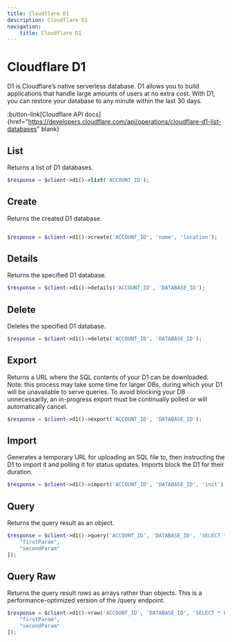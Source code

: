 ```yaml
---
title: Cloudflare D1
description: Cloudflare D1
navigation:
    title: Cloudflare D1
---
```


# Cloudflare D1

D1 is Cloudflare’s native serverless database. D1 allows you to build applications that handle large amounts of users at no extra cost. With D1, you can restore your database to any minute within the last 30 days.

:button-link[Cloudflare API docs]{href="https://developers.cloudflare.com/api/operations/cloudflare-d1-list-databases" blank}

## List

Returns a list of D1 databases.

```php [php]
$response = $client->d1()->list('ACCOUNT_ID');
```

## Create

Returns the created D1 database.

```php [php]

$response = $client->d1()->create('ACCOUNT_ID', 'name', 'location');
```

## Details

Returns the specified D1 database.

```php [php]
$response = $client->d1()->details('ACCOUNT_ID', 'DATABASE_ID');
```

## Delete

Deletes the specified D1 database.

```php [php]
$response = $client->d1()->delete('ACCOUNT_ID', 'DATABASE_ID');
```

## Export

Returns a URL where the SQL contents of your D1 can be downloaded. Note: this process may take some time for larger DBs, during which your D1 will be unavailable to serve queries. To avoid blocking your DB unnecessarily, an in-progress export must be continually polled or will automatically cancel.

```php [php]
$response = $client->d1()->export('ACCOUNT_ID', 'DATABASE_ID');
```

## Import

Generates a temporary URL for uploading an SQL file to, then instructing the D1 to import it and polling it for status updates. Imports block the D1 for their duration.

```php [php]
$response = $client->d1()->import('ACCOUNT_ID', 'DATABASE_ID', 'init');
```

## Query

Returns the query result as an object.

```php [php]
$response = $client->d1()->query('ACCOUNT_ID', 'DATABASE_ID', 'SELECT * FROM myTable WHERE field = ? OR field = ?;', [
    "firstParam",
    "secondParam"
]);
```

## Query Raw

Returns the query result rows as arrays rather than objects. This is a performance-optimized version of the /query endpoint.

```php [php]
$response = $client->d1()->raw('ACCOUNT_ID', 'DATABASE_ID', 'SELECT * FROM myTable WHERE field = ? OR field = ?;', [
    "firstParam",
    "secondParam"
]);
```